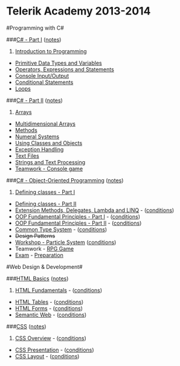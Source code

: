Telerik Academy 2013-2014
========================

#Programming with C#

###[C# - Part I](1.%20C%23%20програмиране%20-%20част%20I) ([notes](http://www.evernote.com/shard/s60/sh/f131361d-2c39-4eb6-baad-e23398217902/b7fb7d0c3ae35d7e35d2842248539796))
1. [Introduction to Programming](1.%20C%23%20програмиране%20-%20част%20I/Homework/1.IntroductionToProgramming) 
* [Primitive Data Types and Variables](1.%20C%23%20програмиране%20-%20част%20I/Homework/2.PrimitiveTypesAndVariables)
* [Operators, Expressions and Statements](1.%20C%23%20програмиране%20-%20част%20I/Homework/3.OperatorsExpressionsAndStatements)
* [Console Input/Output](1.%20C%23%20програмиране%20-%20част%20I/Homework/4.ConsoleInputOutput)
* [Conditional Statements](1.%20C%23%20програмиране%20-%20част%20I/Homework/5.ConditionalStatements)
* [Loops](1.%20C%23%20програмиране%20-%20част%20I/Homework/6.Loops)

###[C# - Part II](2.%20C%23%20програмиране%20-%20част%20II) ([notes](http://www.evernote.com/shard/s60/sh/bd20534c-155d-4d63-aee9-2e98f276b34e/e51dd621be40466bd56a549c597d5aee))
1. [Arrays](2.%20C%23%20програмиране%20-%20част%20II/Homework/1.Arrays)
* [Multidimensional Arrays](2.%20C%23%20програмиране%20-%20част%20II/Homework/2.MultidimensionalArrays)
* [Methods](2.%20C%23%20програмиране%20-%20част%20II/Homework/3.Methods)
* [Numeral Systems](2.%20C%23%20програмиране%20-%20част%20II/Homework/4.NumeralSystems)
* [Using Classes and Objects](2.%20C%23%20програмиране%20-%20част%20II/Homework/5.UsingClassesAndObjects) 
* [Exception Handling](2.%20C%23%20програмиране%20-%20част%20II/Homework/6.ExceptionHandling) 
* [Text Files](2.%20C%23%20програмиране%20-%20част%20II/Homework/7.TextFiles) 
* [Strings and Text Processing](2.%20C%23%20програмиране%20-%20част%20II/Homework/8.StringsAndTextProcessing) 
* [Teamwork - Console game](2.%20C%23%20програмиране%20-%20част%20II/Teamwork)

###[C# - Object-Oriented Programming](3.%20Обектно-ориентирано%20програмиране%20(ООП)) ([notes](http://www.evernote.com/shard/s60/sh/dc761682-6944-40e5-875e-bb43594034b7/b3ba1767085ccb6c637f90ae9367b777))
1. [Defining classes - Part I](3.%20Обектно-ориентирано%20програмиране%20(ООП)/Homework/1.%20Defining%20Classes%20Part%20I) 
* [Defining classes - Part II](3.%20Обектно-ориентирано%20програмиране%20(ООП)/Homework/2.%20Defining%20Classes%20Part%20II) 
* [Extension Methods, Delegates, Lambda and LINQ](3.%20Обектно-ориентирано%20програмиране%20(ООП)/Homework/3.ExtensionDelgatesLambdaLINQ) - ([conditions](3.%20Обектно-ориентирано%20програмиране%20(ООП)/Homework/3.ExtensionDelgatesLambdaLINQ/README.md)) 
* [OOP Fundamental Principles - Part I](3.%20Обектно-ориентирано%20програмиране%20(ООП)/Homework/4.%20OOP%20Principles%20Part%20I) - ([conditions](3.%20Обектно-ориентирано%20програмиране%20(ООП)/Homework/4.%20OOP%20Principles%20Part%20I/README.md))
* [OOP Fundamental Principles - Part II](3.%20Обектно-ориентирано%20програмиране%20(ООП)/Homework/5.%20OOP%20Principles%20Part%20II) - ([conditions](3.%20Обектно-ориентирано%20програмиране%20(ООП)/Homework/5.%20OOP%20Principles%20Part%20II/README.md)) 
* [Common Type System](3.%20Обектно-ориентирано%20програмиране%20(ООП)/Homework/6.CommonTypeSystem) - ([conditions](3.%20Обектно-ориентирано%20програмиране%20(ООП)/Homework/6.CommonTypeSystem/README.md))
* ~~Design Patterns~~
* [Workshop - Particle System](3.%20Обектно-ориентирано%20програмиране%20(ООП)/Homework/7.%20Workshop) ([conditions](3.%20Обектно-ориентирано%20програмиране%20(ООП)/Homework/7.%20Workshop/README.md)) 
* Teamwork - [RPG Game](3.%20Обектно-ориентирано%20програмиране%20(ООП)/Teamwork/JackLondonTeam)
* [Exam](3.%20Обектно-ориентирано%20програмиране%20(ООП)/Exam/REAL) - [Preparation](3.%20Обектно-ориентирано%20програмиране%20(ООП)/Homework/0.%20ExamPreparation)



#Web Design & Development#

###[HTML Basics](4.%20HTML) ([notes](http://www.evernote.com/shard/s60/sh/1ff0621d-8bda-40fe-98e0-a3e383ffc8e7/99b0b597358094917651b23f2504ebd7))
1. [HTML Fundamentals](4.%20HTML/Homework/1.%20HTML%20Fundamentals) - ([conditions](4.%20HTML/Homework/1.%20HTML%20Fundamentals/README.md))
* [HTML Tables](4.%20HTML/Homework/2.%20HTML%20Tables) - ([conditions](4.%20HTML/Homework/2.%20HTML%20Tables/README.md))
* [HTML Forms](4.%20HTML/Homework/3.%20HTML%20Forms) - ([conditions](4.%20HTML/Homework/3.%20HTML%20Forms/README.md))
* [Semantic Web](4.%20HTML/Homework/4.%20Semantic%20Web) - ([conditions](4.%20HTML/Homework/4.%20Semantic%20Web/README.md))

###[CSS](5.%20CSS) ([notes](http://www.evernote.com/shard/s60/sh/5762afed-d5f3-4345-a9b9-500e9b3f4a2e/d1bb7bbee3661ba29025046cca904cd3))
1. [CSS Overview](5.%20CSS/Homework/1.%20CSS%20Overview) - ([conditions](5.%20CSS/Homework/1.%20CSS%20Overview/README.md))
* [CSS Presentation](5.%20CSS/Homework/2.%20CSS%20Presentation) - ([conditions](5.%20CSS/Homework/2.%20CSS%20Presentation/README.md))
* [CSS Layout](5.%20CSS/Homework/3.%20CSS%20Layout) - ([conditions](5.%20CSS/Homework/3.%20CSS%20Layout/README.md))
